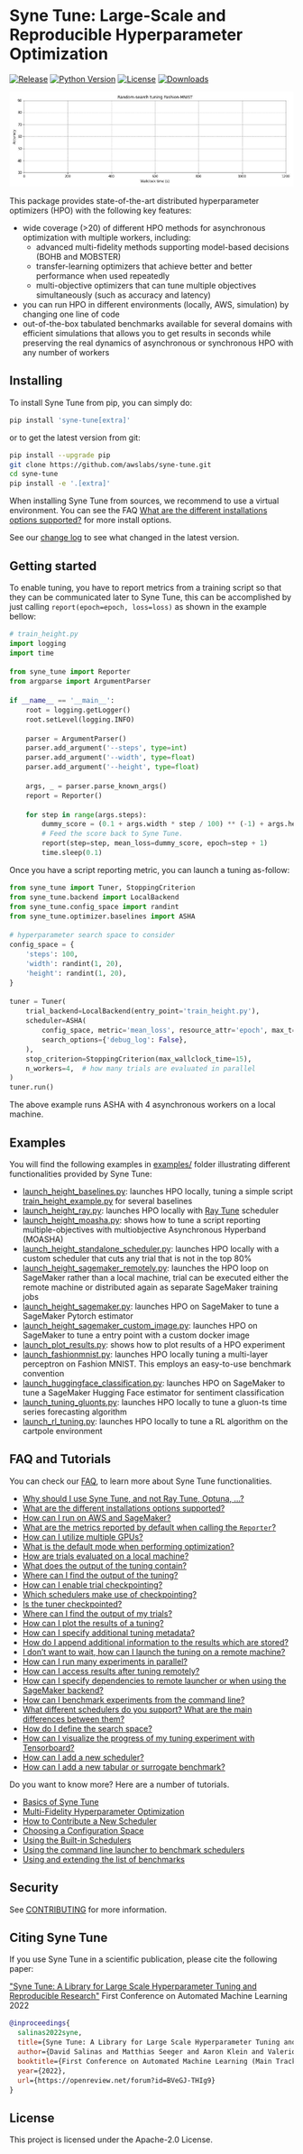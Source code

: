 # Syne Tune: Large-Scale and Reproducible Hyperparameter Optimization

[![Release](https://img.shields.io/badge/release-0.3-brightgreen.svg)](https://pypi.org/project/syne-tune/)
[![Python Version](https://img.shields.io/badge/3.7%20%7C%203.8%20%7C%203.9-brightgreen.svg)](https://pypi.org/project/syne-tune/)
[![License](https://img.shields.io/badge/License-Apache%202.0-blue.svg)](https://opensource.org/licenses/Apache-2.0)
[![Downloads](https://pepy.tech/badge/syne-tune/month)](https://pepy.tech/project/syne-tune)

![Alt Text](docs/synetune.gif)

This package provides state-of-the-art distributed hyperparameter optimizers (HPO) with the following key features:
* wide coverage (>20) of different HPO methods for asynchronous optimization with multiple workers, including:
  * advanced multi-fidelity methods supporting model-based decisions (BOHB and MOBSTER)
  * transfer-learning optimizers that achieve better and better performance when used repeatedly
  * multi-objective optimizers that can tune multiple objectives simultaneously (such as accuracy and latency)
* you can run HPO in different environments (locally, AWS, simulation) by changing one line of code
* out-of-the-box tabulated benchmarks available for several domains with efficient simulations that allows you 
  to get results in seconds while preserving the real dynamics of asynchronous or synchronous HPO with any
  number of workers

## Installing

To install Syne Tune from pip, you can simply do:

```bash
pip install 'syne-tune[extra]'
```

or to get the latest version from git: 

```bash
pip install --upgrade pip
git clone https://github.com/awslabs/syne-tune.git
cd syne-tune
pip install -e '.[extra]'
```

When installing Syne Tune from sources, we recommend to use a virtual environment. You can see the FAQ [What are the different installations options supported?](docs/faq.md#installations) for more install options.

See our [change log](CHANGELOG.md) to see what changed in the latest version. 

## Getting started

To enable tuning, you have to report metrics from a training script so that they can be communicated later to Syne Tune,
this can be accomplished by just calling `report(epoch=epoch, loss=loss)` as shown in the example bellow:

```python
# train_height.py
import logging
import time

from syne_tune import Reporter
from argparse import ArgumentParser

if __name__ == '__main__':
    root = logging.getLogger()
    root.setLevel(logging.INFO)

    parser = ArgumentParser()
    parser.add_argument('--steps', type=int)
    parser.add_argument('--width', type=float)
    parser.add_argument('--height', type=float)

    args, _ = parser.parse_known_args()
    report = Reporter()

    for step in range(args.steps):
        dummy_score = (0.1 + args.width * step / 100) ** (-1) + args.height * 0.1
        # Feed the score back to Syne Tune.
        report(step=step, mean_loss=dummy_score, epoch=step + 1)
        time.sleep(0.1)
```

Once you have a script reporting metric, you can launch a tuning as-follow:

```python
from syne_tune import Tuner, StoppingCriterion
from syne_tune.backend import LocalBackend
from syne_tune.config_space import randint
from syne_tune.optimizer.baselines import ASHA

# hyperparameter search space to consider
config_space = {
    'steps': 100,
    'width': randint(1, 20),
    'height': randint(1, 20),
}

tuner = Tuner(
    trial_backend=LocalBackend(entry_point='train_height.py'),
    scheduler=ASHA(
        config_space, metric='mean_loss', resource_attr='epoch', max_t=100,
        search_options={'debug_log': False},
    ),
    stop_criterion=StoppingCriterion(max_wallclock_time=15),
    n_workers=4,  # how many trials are evaluated in parallel
)
tuner.run()
```

The above example runs ASHA with 4 asynchronous workers on a local machine.

## Examples

You will find the following examples in [examples/](examples/) folder illustrating different functionalities provided
by Syne Tune:
* [launch_height_baselines.py](examples/launch_height_baselines.py):
  launches HPO locally, tuning a simple script 
   [train_height_example.py](examples/training_scripts/height_example/train_height.py) for several baselines  
* [launch_height_ray.py](examples/launch_height_ray.py):
  launches HPO locally with [Ray Tune](https://docs.ray.io/en/master/tune/index.html)
  scheduler
* [launch_height_moasha.py](examples/launch_height_moasha.py):
  shows how to tune a script reporting multiple-objectives with multiobjective Asynchronous Hyperband (MOASHA)
* [launch_height_standalone_scheduler.py](examples/launch_height_standalone_scheduler.py):
  launches HPO locally with a custom scheduler that cuts any trial that is not
  in the top 80%
* [launch_height_sagemaker_remotely.py](examples/launch_height_sagemaker_remotely.py):
  launches the HPO loop on SageMaker rather than a local machine, trial can be executed either
  the remote machine or distributed again as separate SageMaker training jobs
* [launch_height_sagemaker.py](examples/launch_height_sagemaker.py):
  launches HPO on SageMaker to tune a SageMaker Pytorch estimator
* [launch_height_sagemaker_custom_image.py](examples/launch_height_sagemaker_custom_image.py):
  launches HPO on SageMaker to tune a entry point with a custom docker image
* [launch_plot_results.py](examples/launch_plot_results.py): shows how to plot
  results of a HPO experiment
* [launch_fashionmnist.py](examples/launch_fashionmnist.py):
launches HPO locally tuning a multi-layer perceptron on Fashion MNIST. This
employs an easy-to-use benchmark convention
* [launch_huggingface_classification.py](examples/launch_huggingface_classification.py):
  launches HPO on SageMaker to tune a SageMaker Hugging Face estimator for sentiment classification
* [launch_tuning_gluonts.py](examples/launch_tuning_gluonts.py):
  launches HPO locally to tune a gluon-ts time series forecasting algorithm
* [launch_rl_tuning.py](examples/launch_rl_tuning.py):
  launches HPO locally to tune a RL algorithm on the cartpole environment

## FAQ and Tutorials

You can check our [FAQ](docs/faq.md), to learn more about Syne Tune functionalities. 

* [Why should I use Syne Tune, and not Ray Tune, Optuna, ...?](docs/faq.md#why-syne-tune)
* [What are the different installations options supported?](docs/faq.md#installations)
* [How can I run on AWS and SageMaker?](docs/faq.md#running-on-sagemaker)
* [What are the metrics reported by default when calling the `Reporter`?](docs/faq.md#reporter-metrics)
* [How can I utilize multiple GPUs?](docs/faq.md#multiple-gpus)
* [What is the default mode when performing optimization?](docs/faq.md#default-mode)
* [How are trials evaluated on a local machine?](docs/faq.md#trial-execution)
* [What does the output of the tuning contain?](docs/faq.md#tuning-output)
* [Where can I find the output of the tuning?](docs/faq.md#tuning-output-location)
* [How can I enable trial checkpointing?](docs/faq.md#trial-checkpointing)
* [Which schedulers make use of checkpointing?](docs/faq.md#schedulers-checkpointing)
* [Is the tuner checkpointed?](docs/faq.md#tuner-checkpointing)
* [Where can I find the output of my trials?](docs/faq.md#trial-output)
* [How can I plot the results of a tuning?](docs/faq.md#plotting-tuning)
* [How can I specify additional tuning metadata?](docs/faq.md#additional-metadata)
* [How do I append additional information to the results which are stored?](docs/faq.md#logging-additional-information) 
* [I don’t want to wait, how can I launch the tuning on a remote machine?](docs/faq.md#remote-tuning)
* [How can I run many experiments in parallel?](docs/faq.md#experiment-parallel)
* [How can I access results after tuning remotely?](docs/faq.md#results-remote-tuning)
* [How can I specify dependencies to remote launcher or when using the SageMaker backend?](docs/faq.md#dependencies-remote)
* [How can I benchmark experiments from the command line?](docs/faq.md#benchmark-cli)
* [What different schedulers do you support? What are the main differences between them?](docs/faq.md#schedulers-supported)
* [How do I define the search space?](docs/faq.md#search-space) 
* [How can I visualize the progress of my tuning experiment with Tensorboard?](docs/faq.md#tensorboard) 
* [How can I add a new scheduler?](docs/faq.md#add-scheduler)
* [How can I add a new tabular or surrogate benchmark?](docs/faq.md#add-blackbox)

Do you want to know more? Here are a number of tutorials.
* [Basics of Syne Tune](docs/tutorials/basics/README.md)
* [Multi-Fidelity Hyperparameter Optimization](docs/tutorials/multifidelity/README.md)
* [How to Contribute a New Scheduler](docs/tutorials/developer/README.md)
* [Choosing a Configuration Space](docs/search_space.md)
* [Using the Built-in Schedulers](docs/schedulers.md)
* [Using the command line launcher to benchmark schedulers](docs/command_line.md)
* [Using and extending the list of benchmarks](docs/benchmarks.md)

## Security

See [CONTRIBUTING](CONTRIBUTING.md#security-issue-notifications) for more information.

## Citing Syne Tune

If you use Syne Tune in a scientific publication, please cite the following paper:

["Syne Tune: A Library for Large Scale Hyperparameter Tuning and Reproducible Research"](https://openreview.net/forum?id=BVeGJ-THIg9&referrer=%5BAuthor%20Console%5D(%2Fgroup%3Fid%3Dautoml.cc%2FAutoML%2F2022%2FTrack%2FMain%2FAuthors%23your-submissions)) First Conference on Automated Machine Learning 2022


```bibtex
@inproceedings{
  salinas2022syne,
  title={Syne Tune: A Library for Large Scale Hyperparameter Tuning and Reproducible Research},
  author={David Salinas and Matthias Seeger and Aaron Klein and Valerio Perrone and Martin Wistuba and Cedric Archambeau},
  booktitle={First Conference on Automated Machine Learning (Main Track)},
  year={2022},
  url={https://openreview.net/forum?id=BVeGJ-THIg9}
}
```

## License

This project is licensed under the Apache-2.0 License.

